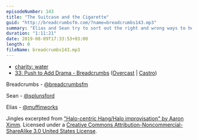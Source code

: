 ```yaml
---
episodeNumber: 143
title: "The Suitcase and the Cigarette"
guid: "http://breadcrumbsfm.com/?name=breadcrumbs143.mp3"
summary: "Elias and Sean try to sort out the right and wrong ways to help others."
duration: "1:11:21"
date: 2019-08-09T17:33:53+03:00
length: 0
fileName: breadcrumbs143.mp3
---
```


- [charity: water](https://www.charitywater.org/)
- [33: Push to Add Drama - Breadcrumbs](https://breadcrumbs.fm/33/) ([Overcast](https://overcast.fm/+LlypOY5H8) | [Castro](https://castro.fm/episode/HSClkM))

Breadcrumbs - [@breadcrumbsfm](https://twitter.com/breadcrumbsfm)

Sean - [@splunsford](https://twitter.com/splunsford)

Elias - [@muffinworks](https://twitter.com/muffinworks)

Jingles excerpted from ["Halo-centric Hang/Halo improvisation" by Aaron Ximm](http://freemusicarchive.org/music/aaron_ximm/handpans_and_the_hang/). Licensed under a [Creative Commons Attribution-Noncommercial-ShareAlike 3.0 United States License](http://creativecommons.org/licenses/by-nc-sa/3.0/us/).